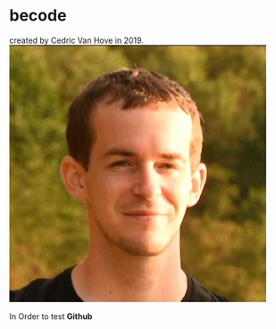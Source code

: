 # becode
created by Cedric Van Hove in 2019.  
![image de Cedric Van Hove](https://github.com/cevaho/becode/blob/master/ced.jpeg?raw=true)

In Order to test **Github**
